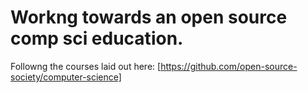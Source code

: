 # Workng towards an open source comp sci education.
Followng the courses laid out here: [https://github.com/open-source-society/computer-science]

